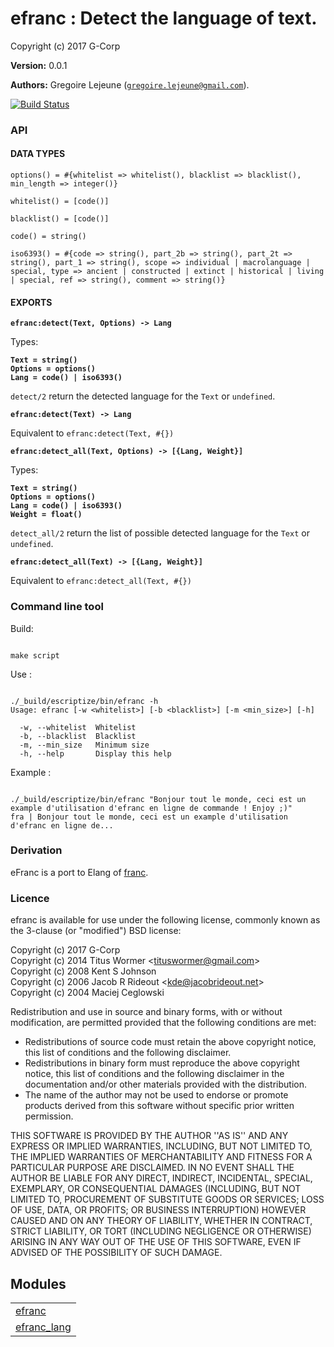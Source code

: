 

# efranc : Detect the language of text. #

Copyright (c) 2017 G-Corp

__Version:__ 0.0.1

__Authors:__ Gregoire Lejeune ([`gregoire.lejeune@gmail.com`](mailto:gregoire.lejeune@gmail.com)).

[![Build Status](https://travis-ci.org/G-Corp/efranc.svg?branch=master)](https://travis-ci.org/G-Corp/efranc)


### API ###


#### DATA TYPES ####

`options() = #{whitelist => whitelist(), blacklist => blacklist(), min_length => integer()}`

`whitelist() = [code()]`

`blacklist() = [code()]`

`code() = string()`

`iso6393() = #{code => string(), part_2b => string(), part_2t => string(), part_1 => string(), scope => individual | macrolanguage | special, type => ancient | constructed | extinct | historical | living | special, ref => string(), comment => string()}`


#### EXPORTS ####

__`efranc:detect(Text, Options) -> Lang`__

Types:

__`Text = string()`<br />`Options = options()`<br />`Lang = code() | iso6393()`__

`detect/2` return the detected language for the `Text` or `undefined`.

__`efranc:detect(Text) -> Lang`__

Equivalent to `efranc:detect(Text, #{})`

__`efranc:detect_all(Text, Options) -> [{Lang, Weight}]`__

Types:

__`Text = string()`<br />`Options = options()`<br />`Lang = code() | iso6393()`<br />`Weight = float()`__

`detect_all/2` return the list of possible detected language for the `Text` or `undefined`.

__`efranc:detect_all(Text) -> [{Lang, Weight}]`__

Equivalent to `efranc:detect_all(Text, #{})`


### Command line tool ###

Build:

```

make script

```

Use :

```

./_build/escriptize/bin/efranc -h
Usage: efranc [-w <whitelist>] [-b <blacklist>] [-m <min_size>] [-h]

  -w, --whitelist  Whitelist
  -b, --blacklist  Blacklist
  -m, --min_size   Minimum size
  -h, --help       Display this help

```

Example :

```

./_build/escriptize/bin/efranc "Bonjour tout le monde, ceci est un example d'utilisation d'efranc en ligne de commande ! Enjoy ;)"
fra | Bonjour tout le monde, ceci est un example d'utilisation d'efranc en ligne de...

```


### Derivation ###

eFranc is a port to Elang of [franc](https://github.com/wooorm/franc).


### Licence ###

efranc is available for use under the following license, commonly known as the 3-clause (or "modified") BSD license:

Copyright (c) 2017 G-Corp<br />
Copyright (c) 2014 Titus Wormer &lt;tituswormer@gmail.com&gt;<br />
Copyright (c) 2008 Kent S Johnson<br />
Copyright (c) 2006 Jacob R Rideout &lt;kde@jacobrideout.net&gt;<br />
Copyright (c) 2004 Maciej Ceglowski<br />

Redistribution and use in source and binary forms, with or without modification, are permitted provided that the following conditions are met:

* Redistributions of source code must retain the above copyright notice, this list of conditions and the following disclaimer.
* Redistributions in binary form must reproduce the above copyright notice, this list of conditions and the following disclaimer in the documentation and/or other materials provided with the distribution.
* The name of the author may not be used to endorse or promote products derived from this software without specific prior written permission.



THIS SOFTWARE IS PROVIDED BY THE AUTHOR ''AS IS'' AND ANY EXPRESS OR IMPLIED WARRANTIES, INCLUDING, BUT NOT LIMITED TO, THE IMPLIED WARRANTIES OF MERCHANTABILITY AND FITNESS FOR A PARTICULAR PURPOSE ARE DISCLAIMED. IN NO EVENT SHALL THE AUTHOR BE LIABLE FOR ANY DIRECT, INDIRECT, INCIDENTAL, SPECIAL, EXEMPLARY, OR CONSEQUENTIAL DAMAGES (INCLUDING, BUT NOT LIMITED TO, PROCUREMENT OF SUBSTITUTE GOODS OR SERVICES; LOSS OF USE, DATA, OR PROFITS; OR BUSINESS INTERRUPTION) HOWEVER CAUSED AND ON ANY THEORY OF LIABILITY, WHETHER IN CONTRACT, STRICT LIABILITY, OR TORT (INCLUDING NEGLIGENCE OR OTHERWISE) ARISING IN ANY WAY OUT OF THE USE OF THIS SOFTWARE, EVEN IF ADVISED OF THE POSSIBILITY OF SUCH DAMAGE.


## Modules ##


<table width="100%" border="0" summary="list of modules">
<tr><td><a href="https://github.com/G-Corp/efranc/blob/master/doc/efranc.md" class="module">efranc</a></td></tr>
<tr><td><a href="https://github.com/G-Corp/efranc/blob/master/doc/efranc_lang.md" class="module">efranc_lang</a></td></tr></table>

